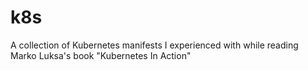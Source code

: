 # k8s
A collection of Kubernetes manifests I experienced with while reading Marko Luksa's book "Kubernetes In Action"
